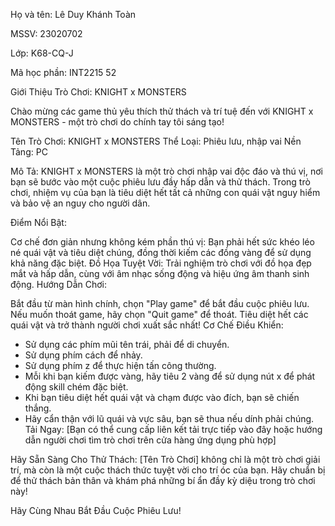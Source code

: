 Họ và tên: Lê Duy Khánh Toàn

MSSV: 23020702

Lớp: K68-CQ-J

Mã học phần: INT2215 52

Giới Thiệu Trò Chơi: KNIGHT x MONSTERS

Chào mừng các game thủ yêu thích thử thách và trí tuệ đến với KNIGHT x MONSTERS - một trò chơi do chính tay tôi sáng tạo!

Tên Trò Chơi: KNIGHT x MONSTERS
Thể Loại: Phiêu lưu, nhập vai
Nền Tảng: PC

Mô Tả:
KNIGHT x MONSTERS là một trò chơi nhập vai độc đáo và thú vị, nơi bạn sẽ bước vào một cuộc phiêu lưu đầy hấp dẫn và thử thách. Trong trò chơi, nhiệm vụ của bạn là tiêu diệt hết tất cả những con quái vật nguy hiểm và bảo vệ an nguy cho người dân.

Điểm Nổi Bật:

Cơ chế đơn giản nhưng không kém phần thú vị: Bạn phải hết sức khéo léo né quái vật và tiêu diệt chúng, đồng thời kiếm các đồng vàng để sử dụng khả năng đặc biệt.
Đồ Họa Tuyệt Vời: Trải nghiệm trò chơi với đồ họa đẹp mắt và hấp dẫn, cùng với âm nhạc sống động và hiệu ứng âm thanh sinh động.
Hướng Dẫn Chơi:

Bắt đầu từ màn hình chính, chọn "Play game" để bắt đầu cuộc phiêu lưu.
Nếu muốn thoát game, hãy chọn "Quit game" để thoát.
Tiêu diệt hết các quái vật và trở thành người chơi xuất sắc nhất!
Cơ Chế Điều Khiển:
- Sử dụng các phím mũi tên trái, phải để di chuyển.
- Sử dụng phím cách để nhảy.
- Sử dụng phím z để thực hiện tấn công thường.
- Mỗi khi bạn kiếm được vàng, hãy tiêu 2 vàng để sử dụng nút x để phát động skill chém đặc biệt.
- Khi bạn tiêu diệt hết quái vật và chạm được vào đích, bạn sẽ chiến thắng.
- Hãy cẩn thận với lũ quái và vực sâu, bạn sẽ thua nếu dính phải chúng.
Tải Ngay:
[Bạn có thể cung cấp liên kết tải trực tiếp vào đây hoặc hướng dẫn người chơi tìm trò chơi trên cửa hàng ứng dụng phù hợp]

Hãy Sẵn Sàng Cho Thử Thách:
[Tên Trò Chơi] không chỉ là một trò chơi giải trí, mà còn là một cuộc thách thức tuyệt vời cho trí óc của bạn. Hãy chuẩn bị để thử thách bản thân và khám phá những bí ẩn đầy kỳ diệu trong trò chơi này!

Hãy Cùng Nhau Bắt Đầu Cuộc Phiêu Lưu!
